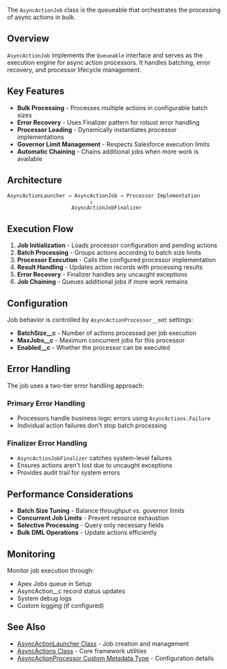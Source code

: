 The `AsyncActionJob` class is the queueable that orchestrates the processing of async actions in bulk.

## Overview

`AsyncActionJob` implements the `Queueable` interface and serves as the execution engine for async action processors. It handles batching, error recovery, and processor lifecycle management.

## Key Features

-   **Bulk Processing** - Processes multiple actions in configurable batch sizes
-   **Error Recovery** - Uses Finalizer pattern for robust error handling
-   **Processor Loading** - Dynamically instantiates processor implementations
-   **Governor Limit Management** - Respects Salesforce execution limits
-   **Automatic Chaining** - Chains additional jobs when more work is available

## Architecture

```
AsyncActionLauncher → AsyncActionJob → Processor Implementation
                           ↓
                     AsyncActionJobFinalizer
```

## Execution Flow

1. **Job Initialization** - Loads processor configuration and pending actions
2. **Batch Processing** - Groups actions according to batch size limits
3. **Processor Execution** - Calls the configured processor implementation
4. **Result Handling** - Updates action records with processing results
5. **Error Recovery** - Finalizer handles any uncaught exceptions
6. **Job Chaining** - Queues additional jobs if more work remains

## Configuration

Job behavior is controlled by `AsyncActionProcessor__mdt` settings:

-   **BatchSize\_\_c** - Number of actions processed per job execution
-   **MaxJobs\_\_c** - Maximum concurrent jobs for this processor
-   **Enabled\_\_c** - Whether the processor can be executed

## Error Handling

The job uses a two-tier error handling approach:

### Primary Error Handling

-   Processors handle business logic errors using `AsyncActions.Failure`
-   Individual action failures don't stop batch processing

### Finalizer Error Handling

-   `AsyncActionJobFinalizer` catches system-level failures
-   Ensures actions aren't lost due to uncaught exceptions
-   Provides audit trail for system errors

## Performance Considerations

-   **Batch Size Tuning** - Balance throughput vs. governor limits
-   **Concurrent Job Limits** - Prevent resource exhaustion
-   **Selective Processing** - Query only necessary fields
-   **Bulk DML Operations** - Update actions efficiently

## Monitoring

Monitor job execution through:

-   Apex Jobs queue in Setup
-   AsyncAction\_\_c record status updates
-   System debug logs
-   Custom logging (if configured)

## See Also

-   [AsyncActionLauncher Class](./AsyncActionLauncher-Class) - Job creation and management
-   [AsyncActions Class](./AsyncActions-Class) - Core framework utilities
-   [AsyncActionProcessor Custom Metadata Type](./AsyncActionProcessor-Custom-Metadata-Type) - Configuration details
